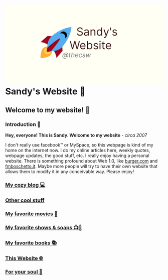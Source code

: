 ![preview](./preview.png)
Sandy\'s Website 🚀
==================

Welcome to my website! 🌷
------------------------

### Introduction 🛀

**Hey, everyone! This is Sandy. Welcome to my website** - *circa 2007*

I don\'t really use facebook™ or MySpace, so this webpage is kind of my
home on the internet now. I do my online articles here, weekly quotes,
webpage updates, the good stuff, etc. I really enjoy having a personal
website. There is something profound about Web 1.0, like
[burger.com](http://burger.com) and
[fmboschetto.it](http://fmboschetto.it). Maybe more people will try to
have their own website that allows them to modify it in any conceivable
way. Please enjoy!

### [My cozy blog 💻](./blogs/)

### [Other cool stuff](./stuff)

### [My favorite movies 🎥](./movies)

### [My favorite shows & soaps 📺🧼](./shows)

### [My favorite books 📚](./reading)

### [This Website 🌐](./web)

### [For your soul 💃](./soul)

